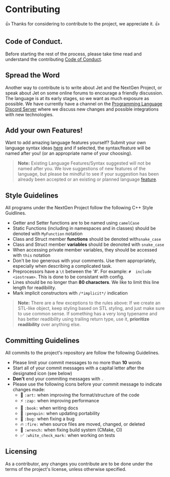 # Contributing

👍 Thanks for considering to contribute to the project, we appreciate it. 👍

Code of Conduct.
----------------
Before starting the rest of the process, please take time read and understand the contributing
[Code of Conduct](https://github.com/The-NextGen-Project/jet/blob/main/CODE_OF_CONDUCT.md).


Spread the Word
---------------

Another way to contribute is to write about Jet and the NextGen Project, or speak about Jet on
some online forums to encourage a friendly discussion. The language is at its early stages, so 
we want as much exposure as possible. We have currently have a channel on the [Programming Language Discord Server](https://github.com/ziglang/zig/wiki/Community-Projects)
where we discuss new changes and possible integrations with new technologies.

Add your own Features!
---------------------
Want to add amazing language features yourself? Submit your 
own language syntax ideas [here](https://forms.gle/9nSVzipF8MYr8Q456) and if 
selected, the syntax/feature will be named after you! (or an appropriate name of your choosing).

> **Note:** Existing Language Features/Syntax suggested will not be named after you. We love suggestions
> of new features of the language, but please be mindful to see if your suggestion has been already been
> accepted or an existing or planned language [feature](https://github.com/ziglang/zig/wiki/Community-Projects).

Style Guidelines
----------------
All programs under the NextGen Project follow the following C++ Style Guidlines.

* Getter and Setter functions are to be named using `camelCase`
* Static Functions (including in namespaces and in classes) should be denoted with `MyFunction` notation
* Class and Struct member **functions** should be denoted with`snake_case`
* Class and Struct member **variables** should be deonoted with `snake_case`
* When accessing private member variables, they should be accessed with `this` notation
* Don't be *too* generous with your comments. Use them appropriately, especially when describing a complicated task.
* Preprocessors have a `\t` between the '#'. For example: `#  include <iostream>`. This is done to be consistant with config.
* Lines should be no longer than **80 characters**. We like to limit this line length for readibility.
* Mark implicit constructors with `/*implicit*/` indication

> **Note:** There are a few exceptions to the rules above: If we create an STL-like object, keep styling
> based on STL styling, and just make sure to use common sense. If something has a very long typename and 
> has better readibility using trailing return type, use it, **prioritize readibility** over anything else.

Committing Guidelines
---------------------
All commits to the project's repository are follow the following Guidelines.

* Please limit your commit messages to no more than **10** words
* Start all of your commit messages with a capital letter after the designated icon (see below)
* **Don't** end your commiting messages with `.`
* Please use the following icons before your commit message to indicate changes made:
    * :art:               `:art:`               when improving the format/structure of the code
    * :zap:               `:zap:`               when improving performance
    * :book:              `:book:`              when writing docs
    * :penguin:           `:penguin:`           when updating portability
    * :bug:               `:bug:`               when fixing a bug
    * :fire:              `:fire:`              when source files are moved, changed, or deleted
    * :wrench:            `:wrench:`            when fixing build system (CMake, CI)
    * :white_check_mark:  `:white_check_mark:`  when working on tests

Licensing
----------
As a contributor, any changes you contribute are to be done under the terms of the project's license, unless otherwise specified.
